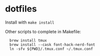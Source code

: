 # dotfiles

Install with `make install`


Other scripts to complete in Makefile:

```
  brew install tmux
  brew install --cask font-hack-nerd-font
  ln -sfv ${PWD}/.tmux.conf ~/.tmux.conf
```
